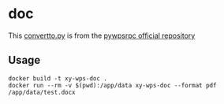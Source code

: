 # doc

This [convertto.py](convertto.py) is from the [pywpsrpc official repository](https://github.com/timxx/pywpsrpc/blob/master/examples/rpcwpsapi/convertto)

## Usage

```shell
docker build -t xy-wps-doc .
docker run --rm -v $(pwd):/app/data xy-wps-doc --format pdf /app/data/test.docx
```

